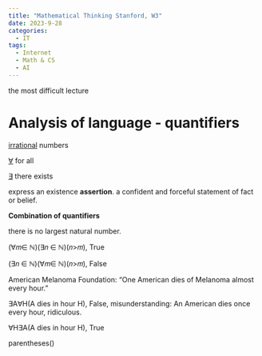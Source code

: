 ```yaml
---
title: "Mathematical Thinking Stanford, W3"
date: 2023-9-28
categories:
  - IT
tags:
  - Internet
  - Math & CS
  - AI
---
```



the most difficult lecture 

# Analysis of language - quantifiers

[irrational](https://en.wikipedia.org/wiki/Irrational_number) numbers 

[∀](https://en.wiktionary.org/wiki/%E2%88%80) for all

[∃](https://en.wiktionary.org/wiki/%E2%88%83) there exists 

express an existence **assertion**. 
a confident and forceful statement of fact or belief.

**Combination of quantifiers**

there is no largest natural number.

(∀𝑚∈ ℕ)(∃𝑛 ∈ ℕ)(𝑛>𝑚), True

(∃𝑛 ∈ ℕ)(∀𝑚∈ ℕ)(𝑛>𝑚), False

American Melanoma Foundation: “One American dies of Melanoma almost every hour.”

∃A∀H(A dies in hour H), False, misunderstanding: An American dies once every hour, ridiculous.

∀H∃A(A dies in hour H), True

parentheses()